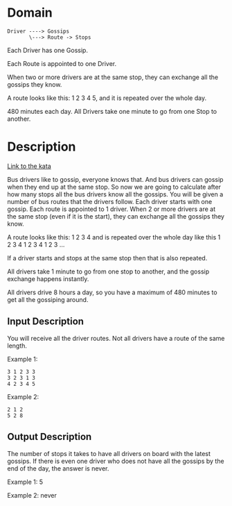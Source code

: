 # Domain

```
Driver ----> Gossips
       \---> Route -> Stops
```

Each Driver has one Gossip.

Each Route is appointed to one Driver.

When two or more drivers are at the same stop, they can exchange all the gossips they know.

A route looks like this: 1 2 3 4 5, and it is repeated over the whole day.

480 minutes each day. All Drivers take one minute to go from one Stop to another.

# Description

[Link to the kata](https://kata-log.rocks/gossiping-bus-drivers-kata)

Bus drivers like to gossip, everyone knows that. And bus drivers can gossip when they end up at the same stop. So now we are going to calculate after how many stops all the bus drivers know all the gossips. You will be given a number of bus routes that the drivers follow. Each driver starts with one gossip. Each route is appointed to 1 driver. When 2 or more drivers are at the same stop (even if it is the start), they can exchange all the gossips they know.

A route looks like this: 1 2 3 4 and is repeated over the whole day like this 1 2 3 4 1 2 3 4 1 2 3 …

If a driver starts and stops at the same stop then that is also repeated.

All drivers take 1 minute to go from one stop to another, and the gossip exchange happens instantly.

All drivers drive 8 hours a day, so you have a maximum of 480 minutes to get all the gossiping around.

## Input Description

You will receive all the driver routes. Not all drivers have a route of the same length.

Example 1:

```
3 1 2 3 3
3 2 3 1 3
4 2 3 4 5
```

Example 2:

```
2 1 2
5 2 8
```

## Output Description

The number of stops it takes to have all drivers on board with the latest gossips. If there is even one driver who does not have all the gossips by the end of the day, the answer is never.

Example 1: 5

Example 2: never